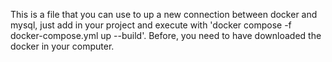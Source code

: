 This is a file that you can use to up a new connection between docker and mysql, just add in your project and execute with 'docker compose -f docker-compose.yml up --build'. Before, you need to have downloaded the docker in your computer.
